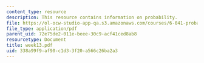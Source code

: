 ```yaml
---
content_type: resource
description: This resource contains information on probability.
file: https://ol-ocw-studio-app-qa.s3.amazonaws.com/courses/6-041-probabilistic-systems-analysis-and-applied-probability-spring-2006/338a99f9af90c1d33f20a566c26ba2a3_week13.pdf
file_type: application/pdf
parent_uid: 72e75de2-011e-beee-30c9-acf41ced8ab8
resourcetype: Document
title: week13.pdf
uid: 338a99f9-af90-c1d3-3f20-a566c26ba2a3
---
```

